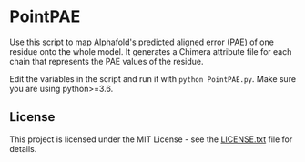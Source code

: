 # PointPAE

Use this script to map Alphafold's predicted aligned error (PAE) of one residue onto the whole model. It generates a Chimera attribute file for each chain that represents the PAE values of the residue.

Edit the variables in the script and run it with `python PointPAE.py`. Make sure you are using python>=3.6.

## License

This project is licensed under the MIT License - see the [LICENSE.txt](https://github.com/sami-chaaban/PDBarrows/blob/main/LICENSE.txt) file for details.
